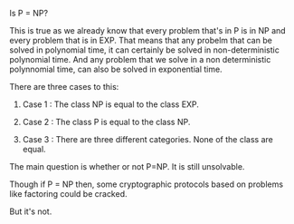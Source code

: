 Is P = NP?

This is true as we already know that every problem that's in P is in NP and every problem that is in EXP.
That means that any probelm that can be solved in polynomial time, it can certainly be solved in non-deterministic polynomial time.
And any problem that we solve in a non deterministic polynnomial time, can also be solved in exponential time.

There are three cases to this:

1. Case 1 : The class NP is equal to the class EXP.

2. Case 2 : The class P is equal to the class NP.

3. Case 3 : There are three different categories. None of the class are equal.

The main question is whether or not P=NP. It is still unsolvable.

Though if P = NP then, some cryptographic protocols based on problems like factoring could be cracked.

But it's not.